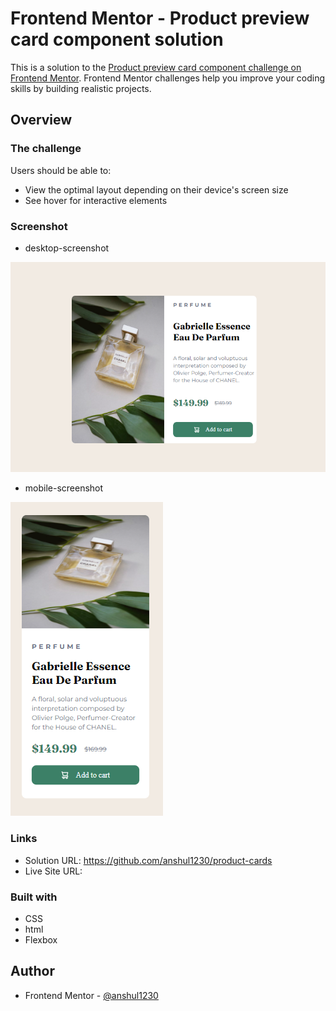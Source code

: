 # Frontend Mentor - Product preview card component solution

This is a solution to the [Product preview card component challenge on Frontend Mentor](https://www.frontendmentor.io/challenges/product-preview-card-component-GO7UmttRfa). Frontend Mentor challenges help you improve your coding skills by building realistic projects.

## Overview

### The challenge

Users should be able to:

- View the optimal layout depending on their device's screen size
- See hover for interactive elements

### Screenshot
- desktop-screenshot


![](./screenshot.PNG)
- mobile-screenshot


![](./mobile-screenshot.PNG)

### Links

- Solution URL: https://github.com/anshul1230/product-cards
- Live Site URL:

### Built with

- CSS
- html
- Flexbox

## Author

- Frontend Mentor - [@anshul1230](https://www.frontendmentor.io/profile/anshul1230)
